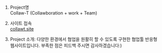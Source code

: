 1. Project명<br>
Collaw-T (Collawboration + work + Team)

2. 사이트 접속<br>
<a href = "collawt.site" target="blank">collawt.site</a>

3. Project 소개: 다양한 환경에서 협업을 원활히 할 수 있도록 구현한 협업툴 반응형 웹사이트입니다.
부족한 점은 피드백 주시면 감사하겠습니다:)
